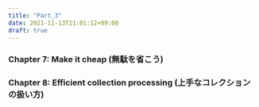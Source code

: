 ```yaml
---
title: "Part_3"
date: 2021-11-13T21:01:12+09:00
draft: true
---
```


### Chapter 7: Make it cheap (無駄を省こう)

### Chapter 8: Efficient collection processing (上手なコレクションの扱い方)

